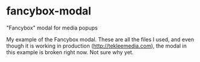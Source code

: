 # fancybox-modal
"Fancybox" modal for media popups

My example of the Fancybox modal. These are all the files I used, and even though it is working in production (http://tekleemedia.com), the modal in this example is broken right now. Not sure why yet.

